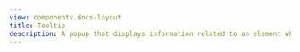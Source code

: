 ```yaml
---
view: components.docs-layout
title: Tooltip
description: A popup that displays information related to an element when the element receives keyboard focus or the mouse hovers over it.
---
```


<x-component-preview component="previews.tooltip-demo"></x-component-preview>

